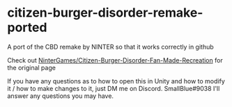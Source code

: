 # citizen-burger-disorder-remake-ported
A port of the CBD remake by NINTER so that it works correctly in github

Check out [NinterGames/Citizen-Burger-Disorder-Fan-Made-Recreation](https://github.com/NinterGames/Citizen-Burger-Disorder-Fan-Made-Recreation) for the original page

If you have any questions as to how to open this in Unity and how to modify it / how to make changes to it, just DM me on Discord. SmallBlue#9038
I'll answer any questions you may have.
